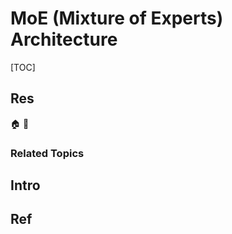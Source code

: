 # MoE (Mixture of Experts) Architecture

[TOC]



## Res
🏠 
🚧 


### Related Topics



## Intro



## Ref
